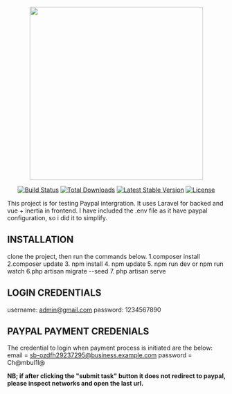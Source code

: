<p align="center"><a href="https://laravel.com" target="_blank"><img src="https://raw.githubusercontent.com/laravel/art/master/logo-lockup/5%20SVG/2%20CMYK/1%20Full%20Color/laravel-logolockup-cmyk-red.svg" width="400"></a></p>

<p align="center">
<a href="https://travis-ci.org/laravel/framework"><img src="https://travis-ci.org/laravel/framework.svg" alt="Build Status"></a>
<a href="https://packagist.org/packages/laravel/framework"><img src="https://img.shields.io/packagist/dt/laravel/framework" alt="Total Downloads"></a>
<a href="https://packagist.org/packages/laravel/framework"><img src="https://img.shields.io/packagist/v/laravel/framework" alt="Latest Stable Version"></a>
<a href="https://packagist.org/packages/laravel/framework"><img src="https://img.shields.io/packagist/l/laravel/framework" alt="License"></a>
</p>


This project is for testing Paypal intergration. It uses Laravel for backed and vue + inertia in frontend. I have included the .env file as it have paypal configuration, so i did it to simplify. 
## INSTALLATION
clone the project, then run the commands below.
1.composer install
2.composer update
3. npm install
4. npm update
5. npm run dev or npm run watch
6.php artisan migrate --seed
7. php artisan serve

## LOGIN CREDENTIALS
username: admin@gmail.com
password: 1234567890

## PAYPAL PAYMENT CREDENIALS
The credential to login when payment process is initiated are the below:
email = sb-ozdfh29237295@business.example.com
password = Ch@mbul1l@

**NB; if after clicking the "submit task" button it does not redirect to paypal, please inspect networks and open the last url.**


